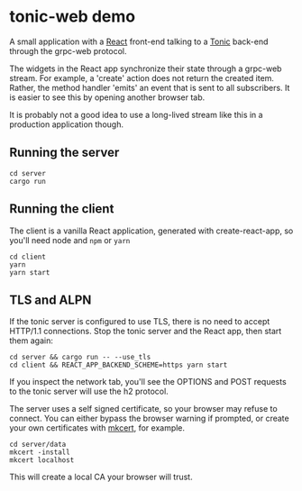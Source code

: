 # tonic-web demo

A small application with a [React] front-end talking to a [Tonic] back-end through the grpc-web protocol.

The widgets in the React app synchronize their state through a grpc-web stream. For example, a 'create' action does
not return the created item. Rather, the method handler 'emits' an event that is sent to all subscribers. It is 
easier to see this by opening another browser tab.

It is probably not a good idea to use a long-lived stream like this in a production application though.

[React]: https://reactjs.org
[grpc-web]: https://www.npmjs.com/package/grpc-web
[Tonic]: https://crates.io/crates/tonic


## Running the server

    cd server
    cargo run

## Running the client

The client is a vanilla React application, generated with create-react-app, so you'll need node and `npm` or `yarn`

    cd client
    yarn
    yarn start

## TLS and ALPN

If the tonic server is configured to use TLS, there is no need to accept HTTP/1.1 connections. Stop the tonic server
and the React app, then start them again:

    cd server && cargo run -- --use_tls
    cd client && REACT_APP_BACKEND_SCHEME=https yarn start
    
If you inspect the network tab, you'll see the OPTIONS and POST requests to the tonic server will use the h2 protocol.
    
The server uses a self signed certificate, so your browser may refuse to connect. You can either bypass the browser
warning if prompted, or create your own certificates with [mkcert], for example.

    cd server/data
    mkcert -install
    mkcert localhost
    
This will create a local CA your browser will trust.

[mkcert]: https://github.com/FiloSottile/mkcert